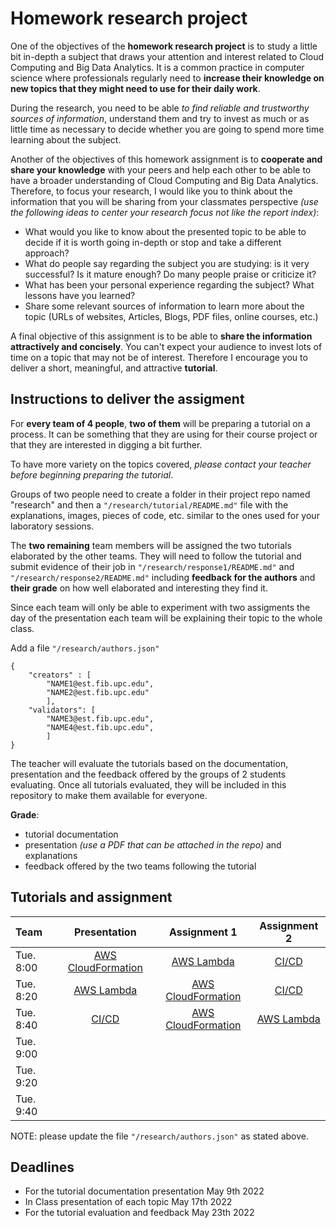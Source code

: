 # Homework research project

One of the objectives of the **homework research project** is to study a little bit in-depth a subject that draws your attention and interest related to Cloud Computing and Big Data Analytics. It is a common practice in computer science where professionals regularly need to **increase their knowledge on new topics that they might need to use for their daily work**.

During the research, you need to be able _to find reliable and trustworthy sources of information_, understand them and try to invest as much or as little time as necessary to decide whether you are going to spend more time learning about the subject.

Another of the objectives of this homework assignment is to **cooperate and share your knowledge** with your peers and help each other to be able to have a broader understanding of Cloud Computing and Big Data Analytics. Therefore, to focus your research, I would like you to think about the information that you will be sharing from your classmates perspective _(use the following ideas to center your research focus not like the report index)_:

*   What would you like to know about the presented topic to be able to decide if it is worth going in-depth or stop and take a different approach?
*   What do people say regarding the subject you are studying: is it very successful? Is it mature enough? Do many people praise or criticize it?
*   What has been your personal experience regarding the subject? What lessons have you learned?
*   Share some relevant sources of information to learn more about the topic (URLs of websites, Articles, Blogs, PDF files, online courses, etc.)

A final objective of this assignment is to be able to **share the information attractively and concisely**. You can't expect your audience to invest lots of time on a topic that may not be of interest. Therefore I encourage you to deliver a short, meaningful, and attractive **tutorial**.

## Instructions to deliver the assigment

For **every team of 4 people**, **two of them** will be preparing a tutorial on a  process. It can be something that they are using for their course project or that they are interested in digging a bit further.

To have more variety on the topics covered, *please contact your teacher before beginning preparing the tutorial*.

Groups of two people need to create a folder in their project repo named "research" and then a  `"/research/tutorial/README.md"` file with the explanations, images, pieces of code, etc. similar to the ones used for your laboratory sessions.

The **two remaining** team members will be assigned the two tutorials elaborated by the other teams. They will need to follow the tutorial and submit evidence of their job in `"/research/response1/README.md"` and `"/research/response2/README.md"` including **feedback for the authors** and **their grade** on how well elaborated and interesting they find it.

Since each team will only be able to experiment with two assigments the day of the presentation each team will be explaining their topic to the whole class.

Add a file `"/research/authors.json"` 

```json5
{ 
    "creators" : [ 
        "NAME1@est.fib.upc.edu",
        "NAME2@est.fib.upc.edu"
        ],
    "validators": [
        "NAME3@est.fib.upc.edu",
        "NAME4@est.fib.upc.edu",
        ]
}
```

The teacher will evaluate the tutorials based on the documentation, presentation and the feedback offered by the groups of 2 students evaluating.
Once all tutorials evaluated, they will be included in this repository to make them available for everyone.

**Grade**:
- tutorial documentation
- presentation *(use a PDF that can be attached in the repo)* and explanations 
- feedback offered by the two teams following the tutorial

## Tutorials and assignment


| Team      |                  Presentation                  | Assignment 1 | Assignment 2 |
|:----------|:----------------------------------------------:|:------------:|:------------:|
| Tue. 8:00 | [AWS CloudFormation](./01_AWS_CloudFormation/) |      [AWS Lambda](./02_AWS_Lambda/)       |      [CI/CD](./03_CICD/)      |
| Tue. 8:20 |         [AWS Lambda](./02_AWS_Lambda/)         |      [AWS CloudFormation](./01_AWS_CloudFormation/)      |      [CI/CD](./03_CICD/)      |
| Tue. 8:40 |              [CI/CD](./03_CICD/)               |      [AWS CloudFormation](./01_AWS_CloudFormation/)      |      [AWS Lambda](./02_AWS_Lambda/)       |
| Tue. 9:00 |                                                |              |              |
| Tue. 9:20 |                                                |              |              |
| Tue. 9:40 |                                                |              |              |

NOTE: please update the file `"/research/authors.json"`  as stated above.

## Deadlines

- For the tutorial documentation presentation May 9th 2022
- In Class presentation of each topic May 17th 2022
- For the tutorial evaluation and feedback May 23th 2022





